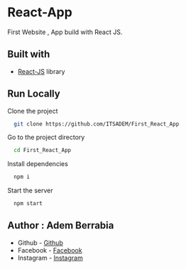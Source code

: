 # React-App

First Website , App build with React JS.

## Built with

- [React-JS](https://react.dev/) library

## Run Locally

Clone the project

```bash
  git clone https://github.com/ITSADEM/First_React_App
```

Go to the project directory

```bash
  cd First_React_App
```

Install dependencies

```bash
  npm i
```

Start the server

```bash
  npm start
```

## Author : Adem Berrabia

- Github - [Github](https://github.com/ITSADEM)
- Facebook - [Facebook](https://www.facebook.com/profile.php?id=100022888083591)
- Instagram - [Instagram](https://www.instagram.com/adem_rb3/?hl=fr)
